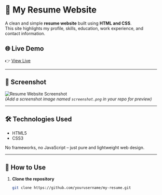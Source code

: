 # 💼 My Resume Website

A clean and simple **resume website** built using **HTML and CSS**.  
This site highlights my profile, skills, education, work experience, and contact information.

## 🌐 Live Demo
👉 [View Live](https://dapper-daifuku-b46072.netlify.app/)  


---

## 📸 Screenshot

![Resume Website Screenshot](screenshot.png)  
*(Add a screenshot image named `screenshot.png` in your repo for preview)*

---

## 🛠️ Technologies Used
- HTML5
- CSS3

No frameworks, no JavaScript – just pure and lightweight web design.

---

## 🚀 How to Use

1. **Clone the repository**
   ```bash
   git clone https://github.com/yourusername/my-resume.git
